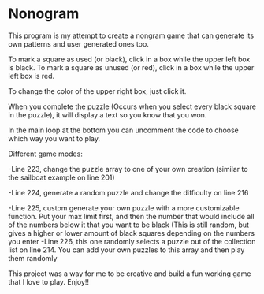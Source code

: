 # Nonogram
This program is my attempt to create a nongram game that can generate its own patterns and user generated ones too.

To mark a square as used (or black), click in a box while the upper left box is black.
To mark a square as unused (or red), click in a box while the upper left box is red.

To change the color of the upper right box, just click it.

When you complete the puzzle (Occurs when you select every black square in the puzzle), it will display a text so you know that you won.

In the main loop at the bottom you can uncomment the code to choose which way you want to play.

Different game modes:

-Line 223, change the puzzle array to one of your own creation (similar to the sailboat example on line 201)

-Line 224, generate a random puzzle and change the difficulty on line 216

-Line 225, custom generate your own puzzle with a more customizable function. Put your max limit first, and then the number that would include all of the numbers below it that you want to be black (This is still random, but gives a higher or lower amount of black squares depending on the numbers you enter
-Line 226, this one randomly selects a puzzle out of the collection list on line 214. You can add your own puzzles to this array and then play them randomly

This project was a way for me to be creative and build a fun working game that I love to play. Enjoy!!

